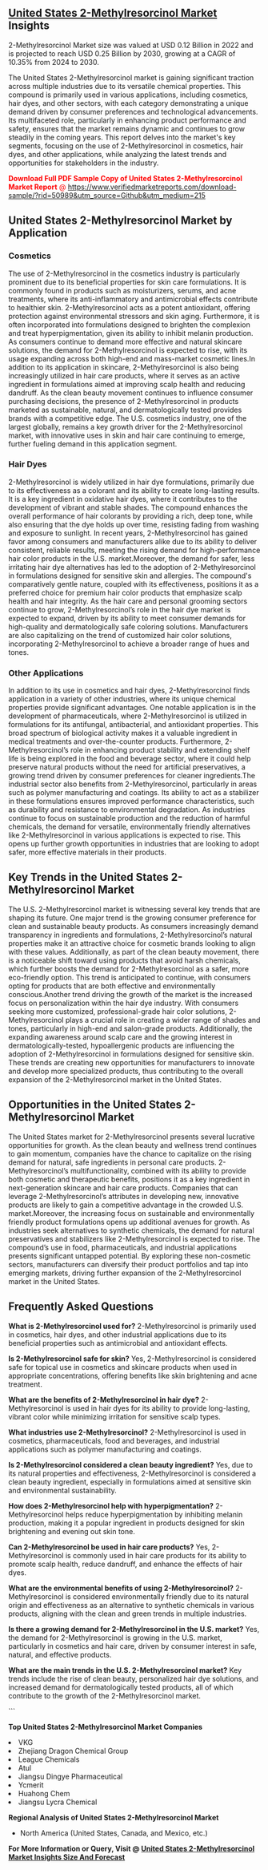 <h2><a href="https://www.verifiedmarketreports.com/download-sample/?rid=50989&amp;utm_source=Github&amp;utm_medium=215" target="_blank">United States 2-Methylresorcinol Market</a> Insights</h2><p>2-Methylresorcinol Market size was valued at USD 0.12 Billion in 2022 and is projected to reach USD 0.25 Billion by 2030, growing at a CAGR of 10.35% from 2024 to 2030.</p><p><p>The United States 2-Methylresorcinol market is gaining significant traction across multiple industries due to its versatile chemical properties. This compound is primarily used in various applications, including cosmetics, hair dyes, and other sectors, with each category demonstrating a unique demand driven by consumer preferences and technological advancements. Its multifaceted role, particularly in enhancing product performance and safety, ensures that the market remains dynamic and continues to grow steadily in the coming years. This report delves into the market's key segments, focusing on the use of 2-Methylresorcinol in cosmetics, hair dyes, and other applications, while analyzing the latest trends and opportunities for stakeholders in the industry. <p><span class=""><span style="color: #ff0000;"><strong>Download Full PDF Sample Copy of United States 2-Methylresorcinol Market Report</strong> @ </span><a href="https://www.verifiedmarketreports.com/download-sample/?rid=50989&amp;utm_source=Github&amp;utm_medium=215" target="_blank">https://www.verifiedmarketreports.com/download-sample/?rid=50989&amp;utm_source=Github&amp;utm_medium=215</a></span></p></p><h2>United States 2-Methylresorcinol Market by Application</h2><h3>Cosmetics</h3><p>The use of 2-Methylresorcinol in the cosmetics industry is particularly prominent due to its beneficial properties for skin care formulations. It is commonly found in products such as moisturizers, serums, and acne treatments, where its anti-inflammatory and antimicrobial effects contribute to healthier skin. 2-Methylresorcinol acts as a potent antioxidant, offering protection against environmental stressors and skin aging. Furthermore, it is often incorporated into formulations designed to brighten the complexion and treat hyperpigmentation, given its ability to inhibit melanin production. As consumers continue to demand more effective and natural skincare solutions, the demand for 2-Methylresorcinol is expected to rise, with its usage expanding across both high-end and mass-market cosmetic lines.In addition to its application in skincare, 2-Methylresorcinol is also being increasingly utilized in hair care products, where it serves as an active ingredient in formulations aimed at improving scalp health and reducing dandruff. As the clean beauty movement continues to influence consumer purchasing decisions, the presence of 2-Methylresorcinol in products marketed as sustainable, natural, and dermatologically tested provides brands with a competitive edge. The U.S. cosmetics industry, one of the largest globally, remains a key growth driver for the 2-Methylresorcinol market, with innovative uses in skin and hair care continuing to emerge, further fueling demand in this application segment.<h3>Hair Dyes</h3><p>2-Methylresorcinol is widely utilized in hair dye formulations, primarily due to its effectiveness as a colorant and its ability to create long-lasting results. It is a key ingredient in oxidative hair dyes, where it contributes to the development of vibrant and stable shades. The compound enhances the overall performance of hair colorants by providing a rich, deep tone, while also ensuring that the dye holds up over time, resisting fading from washing and exposure to sunlight. In recent years, 2-Methylresorcinol has gained favor among consumers and manufacturers alike due to its ability to deliver consistent, reliable results, meeting the rising demand for high-performance hair color products in the U.S. market.Moreover, the demand for safer, less irritating hair dye alternatives has led to the adoption of 2-Methylresorcinol in formulations designed for sensitive skin and allergies. The compound's comparatively gentle nature, coupled with its effectiveness, positions it as a preferred choice for premium hair color products that emphasize scalp health and hair integrity. As the hair care and personal grooming sectors continue to grow, 2-Methylresorcinol’s role in the hair dye market is expected to expand, driven by its ability to meet consumer demands for high-quality and dermatologically safe coloring solutions. Manufacturers are also capitalizing on the trend of customized hair color solutions, incorporating 2-Methylresorcinol to achieve a broader range of hues and tones.<h3>Other Applications</h3><p>In addition to its use in cosmetics and hair dyes, 2-Methylresorcinol finds application in a variety of other industries, where its unique chemical properties provide significant advantages. One notable application is in the development of pharmaceuticals, where 2-Methylresorcinol is utilized in formulations for its antifungal, antibacterial, and antioxidant properties. This broad spectrum of biological activity makes it a valuable ingredient in medical treatments and over-the-counter products. Furthermore, 2-Methylresorcinol’s role in enhancing product stability and extending shelf life is being explored in the food and beverage sector, where it could help preserve natural products without the need for artificial preservatives, a growing trend driven by consumer preferences for cleaner ingredients.The industrial sector also benefits from 2-Methylresorcinol, particularly in areas such as polymer manufacturing and coatings. Its ability to act as a stabilizer in these formulations ensures improved performance characteristics, such as durability and resistance to environmental degradation. As industries continue to focus on sustainable production and the reduction of harmful chemicals, the demand for versatile, environmentally friendly alternatives like 2-Methylresorcinol in various applications is expected to rise. This opens up further growth opportunities in industries that are looking to adopt safer, more effective materials in their products.<h2>Key Trends in the United States 2-Methylresorcinol Market</h2><p>The U.S. 2-Methylresorcinol market is witnessing several key trends that are shaping its future. One major trend is the growing consumer preference for clean and sustainable beauty products. As consumers increasingly demand transparency in ingredients and formulations, 2-Methylresorcinol’s natural properties make it an attractive choice for cosmetic brands looking to align with these values. Additionally, as part of the clean beauty movement, there is a noticeable shift toward using products that avoid harsh chemicals, which further boosts the demand for 2-Methylresorcinol as a safer, more eco-friendly option. This trend is anticipated to continue, with consumers opting for products that are both effective and environmentally conscious.Another trend driving the growth of the market is the increased focus on personalization within the hair dye industry. With consumers seeking more customized, professional-grade hair color solutions, 2-Methylresorcinol plays a crucial role in creating a wider range of shades and tones, particularly in high-end and salon-grade products. Additionally, the expanding awareness around scalp care and the growing interest in dermatologically-tested, hypoallergenic products are influencing the adoption of 2-Methylresorcinol in formulations designed for sensitive skin. These trends are creating new opportunities for manufacturers to innovate and develop more specialized products, thus contributing to the overall expansion of the 2-Methylresorcinol market in the United States.<h2>Opportunities in the United States 2-Methylresorcinol Market</h2><p>The United States market for 2-Methylresorcinol presents several lucrative opportunities for growth. As the clean beauty and wellness trend continues to gain momentum, companies have the chance to capitalize on the rising demand for natural, safe ingredients in personal care products. 2-Methylresorcinol’s multifunctionality, combined with its ability to provide both cosmetic and therapeutic benefits, positions it as a key ingredient in next-generation skincare and hair care products. Companies that can leverage 2-Methylresorcinol’s attributes in developing new, innovative products are likely to gain a competitive advantage in the crowded U.S. market.Moreover, the increasing focus on sustainable and environmentally friendly product formulations opens up additional avenues for growth. As industries seek alternatives to synthetic chemicals, the demand for natural preservatives and stabilizers like 2-Methylresorcinol is expected to rise. The compound’s use in food, pharmaceuticals, and industrial applications presents significant untapped potential. By exploring these non-cosmetic sectors, manufacturers can diversify their product portfolios and tap into emerging markets, driving further expansion of the 2-Methylresorcinol market in the United States.<h2>Frequently Asked Questions</h2><p><strong>What is 2-Methylresorcinol used for?</strong> 2-Methylresorcinol is primarily used in cosmetics, hair dyes, and other industrial applications due to its beneficial properties such as antimicrobial and antioxidant effects.</p><p><strong>Is 2-Methylresorcinol safe for skin?</strong> Yes, 2-Methylresorcinol is considered safe for topical use in cosmetics and skincare products when used in appropriate concentrations, offering benefits like skin brightening and acne treatment.</p><p><strong>What are the benefits of 2-Methylresorcinol in hair dye?</strong> 2-Methylresorcinol is used in hair dyes for its ability to provide long-lasting, vibrant color while minimizing irritation for sensitive scalp types.</p><p><strong>What industries use 2-Methylresorcinol?</strong> 2-Methylresorcinol is used in cosmetics, pharmaceuticals, food and beverages, and industrial applications such as polymer manufacturing and coatings.</p><p><strong>Is 2-Methylresorcinol considered a clean beauty ingredient?</strong> Yes, due to its natural properties and effectiveness, 2-Methylresorcinol is considered a clean beauty ingredient, especially in formulations aimed at sensitive skin and environmental sustainability.</p><p><strong>How does 2-Methylresorcinol help with hyperpigmentation?</strong> 2-Methylresorcinol helps reduce hyperpigmentation by inhibiting melanin production, making it a popular ingredient in products designed for skin brightening and evening out skin tone.</p><p><strong>Can 2-Methylresorcinol be used in hair care products?</strong> Yes, 2-Methylresorcinol is commonly used in hair care products for its ability to promote scalp health, reduce dandruff, and enhance the effects of hair dyes.</p><p><strong>What are the environmental benefits of using 2-Methylresorcinol?</strong> 2-Methylresorcinol is considered environmentally friendly due to its natural origin and effectiveness as an alternative to synthetic chemicals in various products, aligning with the clean and green trends in multiple industries.</p><p><strong>Is there a growing demand for 2-Methylresorcinol in the U.S. market?</strong> Yes, the demand for 2-Methylresorcinol is growing in the U.S. market, particularly in cosmetics and hair care, driven by consumer interest in safe, natural, and effective products.</p><p><strong>What are the main trends in the U.S. 2-Methylresorcinol market?</strong> Key trends include the rise of clean beauty, personalized hair dye solutions, and increased demand for dermatologically tested products, all of which contribute to the growth of the 2-Methylresorcinol market.</p>```</p><p><strong>Top United States 2-Methylresorcinol Market Companies</strong></p><div data-test-id=""><p><li>VKG</li><li> Zhejiang Dragon Chemical Group</li><li> League Chemicals</li><li> Atul</li><li> Jiangsu Dingye Pharmaceutical</li><li> Ycmerit</li><li> Huahong Chem</li><li> Jiangsu Lycra Chemical</li></p><div><strong>Regional Analysis of&nbsp;United States 2-Methylresorcinol Market</strong></div><ul><li dir="ltr"><p dir="ltr">North America&nbsp;(United States, Canada, and Mexico, etc.)</p></li></ul><p><strong>For More Information or Query, Visit @&nbsp;</strong><strong><a href="https://www.verifiedmarketreports.com/product/global-2-methylresorcinol-market-2019-by-manufacturers-regions-type-and-application-forecast-to-2024/?utm_source=Github&amp;utm_medium=215" target="_blank">United States 2-Methylresorcinol Market Insights Size And Forecast</a></strong></p></div>

